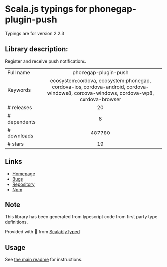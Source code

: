 
# Scala.js typings for phonegap-plugin-push

Typings are for version 2.2.3

## Library description:
Register and receive push notifications.

|                    |                 |
| ------------------ | :-------------: |
| Full name          | phonegap-plugin-push |
| Keywords           | ecosystem:cordova, ecosystem:phonegap, cordova-ios, cordova-android, cordova-windows8, cordova-windows, cordova-wp8, cordova-browser |
| # releases         | 20 |
| # dependents       | 8 |
| # downloads        | 487780 |
| # stars            | 19 |

## Links
- [Homepage](http://github.com/phonegap/phonegap-plugin-push#readme)
- [Bugs](https://github.com/phonegap/phonegap-plugin-push/issues)
- [Repository](https://github.com/phonegap/phonegap-plugin-push)
- [Npm](https://www.npmjs.com/package/phonegap-plugin-push)
    


## Note
This library has been generated from typescript code from first party type definitions.

Provided with :purple_heart: from [ScalablyTyped](https://github.com/oyvindberg/ScalablyTyped)

## Usage
See [the main readme](../../readme.md) for instructions.


